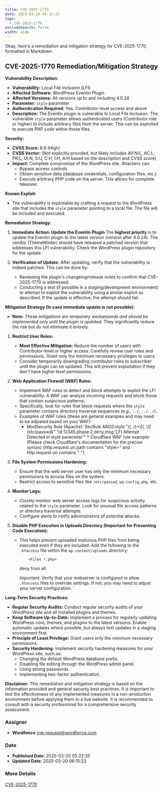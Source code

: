 ```yaml
---
title: CVE-2025-1770
date: 2025-03-20 06:15:23
tags:
  - CVE-2025-1770
excludeSearch: false
width: wide
---
```


Okay, here's a remediation and mitigation strategy for CVE-2025-1770, formatted in Markdown.

## CVE-2025-1770 Remediation/Mitigation Strategy

**Vulnerability Description:**

*   **Vulnerability:** Local File Inclusion (LFI)
*   **Affected Software:**  WordPress Eventin Plugin
*   **Affected Versions:** All versions up to and including 4.0.24
*   **Parameter:** `style` parameter
*   **Authentication Required:** Yes, Contributor-level access and above
*   **Description:** The Eventin plugin is vulnerable to Local File Inclusion. The vulnerable `style` parameter allows authenticated users (Contributor role or higher) to include arbitrary files from the server. This can be exploited to execute PHP code within those files.

**Severity:**

*   **CVSS Score:** 8.8 (High)
*   **CVSS Vector:** (Not explicitly provided, but likely includes AV:N/L, AC:L, PR:L, UI:N, S:U, C:H, I:H, A:H based on the description and CVSS score)
*   **Impact:**  Complete compromise of the WordPress site.  Attackers can:
    *   Bypass access controls
    *   Obtain sensitive data (database credentials, configuration files, etc.)
    *   Execute arbitrary PHP code on the server. This allows for complete takeover.

**Known Exploit:**

*   The vulnerability is exploitable by crafting a request to the WordPress site that includes the `style` parameter pointing to a local file. The file will be included and executed.

**Remediation Strategy:**

1.  **Immediate Action: Update the Eventin Plugin** The **highest priority** is to update the Eventin plugin to the latest version (version after 4.0.24).  The vendor (ThemeWinter) should have released a patched version that addresses this LFI vulnerability.  Check the WordPress plugin repository for the update.

2.  **Verification of Update:** After updating, verify that the vulnerability is indeed patched.  This can be done by:
    *   Reviewing the plugin's changelog/release notes to confirm that CVE-2025-1770 is addressed.
    *   Conducting a test (if possible in a staging/development environment) to attempt to exploit the vulnerability using a similar exploit as described.  If the update is effective, the attempt should fail.

**Mitigation Strategy (In case immediate update is not possible):**

*   **Note:** *These mitigations are temporary workarounds and should be implemented only until the plugin is updated.* They significantly reduce the risk but do not eliminate it entirely.

1.  **Restrict User Roles:**
    *   **Most Effective Mitigation:**  Reduce the number of users with Contributor-level or higher access.  Carefully review user roles and permissions.  Grant only the minimum necessary privileges to users.
    *   Consider temporarily downgrading contributor roles to subscriber until the plugin can be updated. This will prevent exploitation if they don't have higher level permissions.

2.  **Web Application Firewall (WAF) Rules:**
    *   Implement WAF rules to detect and block attempts to exploit the LFI vulnerability.  A WAF can analyze incoming requests and block those that contain suspicious patterns.
    *   Specifically, look for rules that block requests where the `style` parameter contains directory traversal sequences (e.g., `../`, `../../`).
    *   Examples of WAF rules (these are general examples and may need to be adjusted based on your WAF):
        *   ModSecurity Rule (Apache):
                        SecRule ARGS:style "((\.\.\/)+)|(\.\.\\)|(etc\/passwd)" "id:12345,phase:2,deny,msg:'LFI Attempt Detected in style parameter'"
                    *   Cloudflare WAF rule example: (Please check Cloudflare's documentation for the precise syntax)
                        (http.request.uri.path contains "style=" and http.request.uri contains "..")
            
3.  **File System Permissions Hardening:**
    *   Ensure that the web server user has only the minimum necessary permissions to access files on the system.
    *   Restrict access to sensitive files like `/etc/passwd`, `wp-config.php`, etc.

4.  **Monitor Logs:**
    *   Closely monitor web server access logs for suspicious activity related to the `style` parameter.  Look for unusual file access patterns or directory traversal attempts.
    *   Configure alerts to notify administrators of potential attacks.

5.  **Disable PHP Execution in Uploads Directory (Important for Preventing Code Execution):**
    *   This helps prevent uploaded malicious PHP files from being executed even if they are included.  Add the following to the `.htaccess` file within the `wp-content/uploads` directory:

                <Files *.php>
           deny from all
        </Files>
        
        *Important:*  Verify that your webserver is configured to allow `.htaccess` files to override settings.  If not, you may need to adjust your server configuration.

**Long-Term Security Practices:**

*   **Regular Security Audits:** Conduct regular security audits of your WordPress site and all installed plugins and themes.
*   **Keep Software Up-to-Date:**  Implement a process for regularly updating WordPress core, themes, and plugins to the latest versions.  Enable automatic updates where possible, but always test updates in a staging environment first.
*   **Principle of Least Privilege:**  Grant users only the minimum necessary permissions.
*   **Security Hardening:** Implement security hardening measures for your WordPress site, such as:
    *   Changing the default WordPress database prefix.
    *   Disabling file editing through the WordPress admin panel.
    *   Using strong passwords.
    *   Implementing two-factor authentication.

**Disclaimer:** This remediation and mitigation strategy is based on the information provided and general security best practices. It is important to test the effectiveness of any implemented measures in a non-production environment before applying them to a live website.  It is recommended to consult with a security professional for a comprehensive security assessment.

### Assigner
- **Wordfence** <cve-request@wordfence.com>

### Date
- **Published Date**: 2025-03-20 05:22:35
- **Updated Date**: 2025-03-20 06:15:23

### More Details
[CVE-2025-1770](https://www.cvedetails.com/cve/CVE-2025-1770)